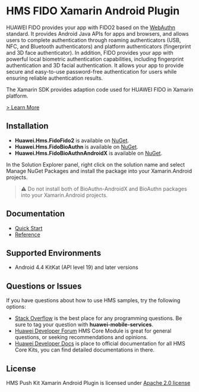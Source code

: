 # HMS FIDO Xamarin Android Plugin

HUAWEI FIDO provides your app with FIDO2 based on the [WebAuthn](https://www.w3.org/TR/webauthn/#webauthn-client) standard. It provides Android Java APIs for apps and browsers, and allows users to complete authentication through roaming authenticators (USB, NFC, and Bluetooth authenticators) and platform authenticators (fingerprint and 3D face authenticator). In addition, FIDO provides your app with powerful local biometric authentication capabilities, including fingerprint authentication and 3D facial authentication. It allows your app to provide secure and easy-to-use password-free authentication for users while ensuring reliable authentication results.

The Xamarin SDK provides adaption code used for HUAWEI FIDO in Xamarin platform.

[> Learn More](https://developer.huawei.com/consumer/en/doc/development/HMS-Plugin-Guides/introduction-0000001096825937)

## Installation

- **Huawei.Hms.FidoFido2** is available on [NuGet](https://www.nuget.org/packages/Huawei.Hms.FidoFido2).
- **Huawei.Hms.FidoBioAuthn** is available on [NuGet](https://www.nuget.org/packages/Huawei.Hms.FidoBioAuthn).
-  **Huawei.Hms.FidoBioAuthnAndroidX** is available on [NuGet](https://www.nuget.org/packages/Huawei.Hms.FidoBioAuthnAndroidX).

In the Solution Explorer panel, right click on the solution name and select Manage NuGet Packages and install the package into your Xamarin.Android projects.

> :warning: Do not install both of BioAuthn-AndroidX and BioAuthn packages into your Xamarin.Android projects.

## Documentation

- [Quick Start](https://developer.huawei.com/consumer/en/doc/development/HMS-Plugin-Guides/prepare-dev-env-0000001077711574)
- [Reference](https://developer.huawei.com/consumer/en/doc/development/HMS-Plugin-References/overview-0000001114489741)

## Supported Environments

- Android 4.4 KitKat (API level 19) and later versions

## Questions or Issues

If you have questions about how to use HMS samples, try the following options:

- [Stack Overflow](https://stackoverflow.com/questions/tagged/huawei-mobile-services) is the best place for any programming questions. Be sure to tag your question with **huawei-mobile-services**.
- [Huawei Developer Forum](https://forums.developer.huawei.com/forumPortal/en/home?fid=0101187876626530001) HMS Core Module is great for general questions, or seeking recommendations and opinions.
- [Huawei Developer Docs](https://developer.huawei.com/consumer/en/doc/overview/HMS-Core-Plugin) is place to official documentation for all HMS Core Kits, you can find detailed documentations in there.

## License

HMS Push Kit Xamarin Android Plugin is licensed under [Apache 2.0 license](LICENSE.txt)
